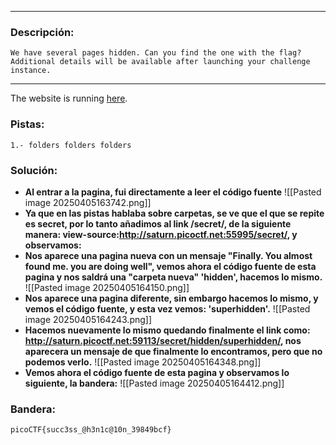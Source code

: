 
---
### Descripción:
```
We have several pages hidden. Can you find the one with the flag?
Additional details will be available after launching your challenge instance.
```
---
The website is running [here](http://saturn.picoctf.net:52649/).

### Pistas: 
```
1.- folders folders folders
```

### Solución:
- **Al entrar a la pagina, fui directamente a leer el código fuente**
![[Pasted image 20250405163742.png]]
- **Ya que en las pistas hablaba sobre carpetas, se ve que el que se repite es secret, por lo tanto añadimos al link /secret/, de la siguiente manera: view-source:http://saturn.picoctf.net:55995/secret/, y observamos:**
- **Nos aparece una pagina nueva con un mensaje "Finally. You almost found me. you are doing well", vemos ahora el código fuente de esta pagina y nos saldrá una "carpeta nueva" 'hidden', hacemos lo mismo.**
![[Pasted image 20250405164150.png]]
- **Nos aparece una pagina diferente, sin embargo hacemos lo mismo, y vemos el código fuente, y esta vez vemos: 'superhidden'.**
![[Pasted image 20250405164243.png]]
- **Hacemos nuevamente lo mismo quedando finalmente el link como: http://saturn.picoctf.net:59113/secret/hidden/superhidden/, nos aparecera un mensaje de que finalmente lo encontramos, pero que no podemos verlo.**
![[Pasted image 20250405164348.png]]
- **Vemos ahora el código fuente de esta pagina y observamos lo siguiente, la bandera:**
![[Pasted image 20250405164412.png]]
### Bandera:
```
picoCTF{succ3ss_@h3n1c@10n_39849bcf}
```
